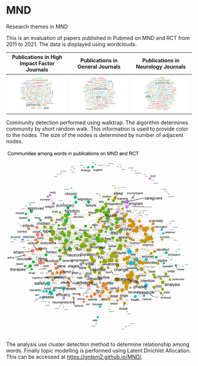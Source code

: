 # MND
Research themes in MND

This is an evaluation of papers published in Pubmed on MND and RCT from 2011 to 2021. The data is displayed using wordclouds. 

Publications in High Impact Factor Journals|Publications in General Journals|Publications in Neurology Journals
---|---|---
<img src= "./hi.png" >|<img src= "./li_gen.png" >|<img src= "./li_neuro.png" >


Community detection performed using walktrap. The algorithm determines community by short random walk. This information is used to provide color to the nodes. The size of the nodes is determined by number of adjacent nodes.

<img src= "./walktrap_community.png" >

The analysis use cluster detection method to determine relationship among words. Finally topic modelling is performed using Latent Dirichlet Allocation. This can be accessed at https://gntem2.github.io/MND/.
